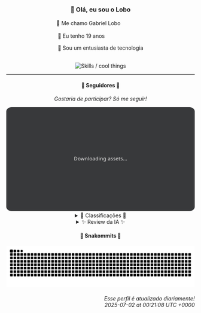 <div align="center">
  <h3>👋 Olá, eu sou o Lobo</h3>
  
  <p>🐺 Me chamo Gabriel Loboㅤㅤㅤㅤㅤ</p>
  <p>🧔 Eu tenho 19 anosㅤㅤㅤㅤㅤㅤㅤㅤ</p>
  <p>🧠 Sou um entusiasta de tecnologia</p>

  <br/>

  <img width="600" alt="Skills / cool things" src="https://skills-icons.vercel.app/api/icons?i=python,md,html,css,js,github,git,vscode,linux,node,ts,sass,react,vite,vercel,lottie,ionic,capacitor,zustand,framer,firebase,arduino,godot,tailwind,shadcnui,lucide,zorinos,pnpm,reactnative&perline=14" />
</div>

<hr />

<div align="center">
    <h4>👤 Seguidores 👤</h4>
    <p><i>Gostaria de participar? Só me seguir!</i></p>
    <img width="600" src=".github/assets/cards/top3.svg" alt="Top 3 followers contributors (monthly)" />
    <details>
    <summary>🏅 Classificações 🏅</summary>
    <br/>
    <table>
        <thead>
            <tr align="center">
                <th>Posição</th>
                <th>Seguidor</th>
                <th>Contribuições</th>
            </tr>
        </thead>
        <tbody>
            <tr align="center">
                <td>1°</td>
                <td><a href="https://github.com/danko-nobre">Danilo Nobre</a></td>
                <td>38 ctr.</td>
            </tr>
            <tr align="center">
                <td>2°</td>
                <td><a href="https://github.com/wTechnoo">Cézar</a></td>
                <td>17 ctr.</td>
            </tr>
            <tr align="center">
                <td>3°</td>
                <td><a href="https://github.com/LuidiPiresHub">Luídi Pires</a></td>
                <td>14 ctr.</td>
            </tr>
            <tr align="center">
                <td>4°</td>
                <td><a href="https://github.com/EvertonMJunior">Everton Marcelino Jr.</a></td>
                <td>6 ctr.</td>
            </tr>
            <tr align="center">
                <td>5°</td>
                <td><a href="https://github.com/Felipe-Takayuki">Felipe</a></td>
                <td>6 ctr.</td>
            </tr>
            <tr align="center">
                <td>6°</td>
                <td><a href="https://github.com/felipegueller">Felipe Gueller</a></td>
                <td>6 ctr.</td>
            </tr>
            <tr align="center">
                <td>7°</td>
                <td><a href="https://github.com/CorvoCS08">Corvo</a></td>
                <td>2 ctr.</td>
            </tr>
            <tr align="center">
                <td>8°</td>
                <td><a href="https://github.com/Pardoardo">Eduardo Bezerra</a></td>
                <td>2 ctr.</td>
            </tr>
            <tr align="center">
                <td>9°</td>
                <td><a href="https://github.com/gabriel-bianchessi">Gabriel</a></td>
                <td>2 ctr.</td>
            </tr>
            <tr align="center">
                <td>10°</td>
                <td><a href="https://github.com/RafaZeero">Rafael Lima de Morais</a></td>
                <td>1 ctr.</td>
            </tr>
        </tbody>
    </table>
    </details>
    <details>
    <summary>✨ Review da IA ✨</summary>
    <br/>
    <div align="justify"><p><b>Danilo Nobre</b>, em primeiro lugar com 38 contribuições. Impressionante. Quase consigo sentir o esforço... ou seria a procrastinação de um game dev que encontrou uma nova forma de não terminar o jogo? Ah, e parabéns pelo <i>fork</i> de quase 5 anos atrás. Sei bem como é ter projetos que a gente simplesmente não consegue desapegar.</p>
<p><b>Cézar</b>, o .NET Developer que, aparentemente, está desenvolvendo... o quê exatamente? 17 contribuições, hein? Espero que pelo menos metade disso seja documentação. Porque, né, código sem documentação é igual receita de vó escrita a mão: ninguém entende nada.</p>
<p><b>Luídi Pires</b>, com seus projetos "LuidiPiresHub/LuidiPiresHub" e "LuidiPiresHub/Portfolio". Criativo nos nomes, hein? 14 contribuições, o que é quase notável. Quase. Continue assim e quem sabe um dia você consegue criar um portfólio que impressione mais do que um currículo do LinkedIn.</p>
<p><b>Everton Marcelino Jr.</b>, você contribuiu em projetos com mais de 35 mil <i>stars</i>. Que inveja! Aposto que 99% das suas contribuições foram corrigir um <i>typo</i> na documentação. Seis contribuições é o que eu chamo de "estar presente".</p>
<p><b>Felipe</b>, "REPOSITÓRIO" com descrição "REPOSITÓRIO". Original, ousado, inovador. Seis contribuições, o que é o suficiente para dizer que você tentou. Adamas, hein? Parece ambicioso. Só espero que não seja como a Atlântida: lindo na teoria, afundado na prática.</p>
<p><b>Felipe Gueller</b>, seus "componentes HTML diversos" devem ser a oitava maravilha do mundo. Seis contribuições, parabéns, você alcançou a média. Mas, por favor, pare de fazer cursos de HTML e CSS da Origamid de 2 anos atrás. O mundo precisa de mais back-end, não de mais divs.</p>
<p><b>Corvo</b>, "em fase de aprendizado, então não espere muito por hora". Relaxa, com duas contribuições, ninguém estava esperando nada mesmo. Mas ei, todo mundo começa de algum lugar, certo? Só não demore muito para sair do zero.</p>
<p><b>Eduardo Bezerra</b>, "Tamo na roça...". Entendi, suas contribuições são como colher abobrinha: poucas e espaçadas. Um bot simples para Discord? Que fofo. Mas, por favor, não me diga que ele só sabe responder "bom dia, grupo".</p>
<p><b>Gabriel</b>, técnico em informática e Full Stack Developer. Duas contribuições. Imagino que você esteja tão ocupado com o "SisNet" que não sobra tempo para mais nada. Mas ei, pelo menos seu currículo em HTML e CSS está impecável, né?</p>
<p><b>Rafael Lima de Morais</b>, Go, Typescript, Rust, Vim. Que currículo! Pena que só conseguiu uma contribuição. Mas não se preocupe, todos nós temos aquele projeto "desires" que nunca sai do papel. E ah, "lazydocker" é a prova de que a preguiça é a mãe da invenção.</p>
</div>
    </details>
</div>

<div align="center">
  <h4>🐍 Snakommits 🐍</h4>
    <picture>
      <source media="(prefers-color-scheme: dark)" srcset="https://raw.githubusercontent.com/Lobooooooo14/Lobooooooo14/snake-output/snake-dark.svg">
      <source media="(prefers-color-scheme: light)" srcset="https://raw.githubusercontent.com/Lobooooooo14/Lobooooooo14/snake-output/snake-light.svg">
      <img alt="github contribution grid snake animation" src="https://raw.githubusercontent.com/Lobooooooo14/Lobooooooo14/snake-output/snake-light.svg">
    </picture>
</div>

<h6 align="right">
  Esse perfil é atualizado diariamente!<br/> <i>2025-07-02 at 00:21:08 UTC +0000</i>
<h6>
